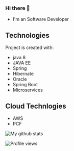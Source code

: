### Hi there 👋

- I'm an Software Developer
	
## Technologies
Project is created with:
* java 8
* JAVA EE
* Spring
* Hibernate
* Oracle
* Spring Boot
* Microservices

## Cloud Technlogies

* AWS
* PCF
	
![My github stats](https://github-readme-stats.vercel.app/api?username=Naresh617&show_icons=true)

![Profile views](https://komarev.com/ghpvc/?username=Naresh617)
